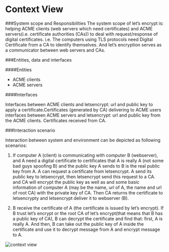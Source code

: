 Context View
===========================
###System scope and Responsibilities
The system scope of let’s encrypt is:
helping ACME clients (web servers which need certificates) and ACME servers(i.e. certificate authorities (CAs)) to deal with request/response of digital certificates. i.e. The computers using TLS protocols need Digital Certificate from a CA to identify themselves.
And let’s encryption serves as a communicator between web servers and CAs.

###Entities, data and interfaces

####Entities
- ACME clients
- ACME servers

####Interfaces

Interfaces between ACME clients and letsencrypt: url and public key to apply a certificate.Certificates (generated by CA) delivering to ACME users
interfaces between ACME servers and letsencrypt: url and public key from the ACME clients. Certificates received from CA.


###Interaction scenario

Interaction between system and environment can be depicted as following scenarios:

1. If computer A (client) is communicating with computer B (webserver), and A need a digital certificate to certificates that A is really A (not some bad guys spoofing B) and the public key A sends to B is the real public key from A.
A can request a certificate from letsencrypt.
A send its public key to letsencrypt, then letsencrypt send this request to a CA. and CA will encrypt the public key as well as and some basic information of computer A (may be the name, url of A, the name and url of root CA) with the private key of CA.
Then CA returns the certificate to letsencrypty and letsencrypt deliver it to webserver (B).


2. B receive the certificate of A (the certificate is issued by let’s encrypt).
If B trust let’s encrypt or the root CA of let’s encrypt(that means that B has a public key of CA), B can decrypt the certificate and find that: first, A is really A.
And then, B can take out the public key of A inside the certificate and use it to decrypt message from A and encrypt message to A.

![context view](https://github.com/delftswa2016/team-letsencrypt/blob/master/D1/context.view.png)

